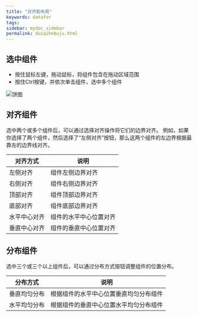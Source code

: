 ```yaml
---
title: "对齐和布局"
keywords: datafor
tags:
sidebar: mydoc_sidebar
permalink: duiqihebuju.html
---
```


## 选中组件
- 按住鼠标左键，拖动鼠标，将组件包含在拖动区域范围
- 按住Ctrl按键，并依次单击组件，选中多个组件

![饼图](https://datafor123.github.io/images/duiqihebuju/1.png)

## 对齐组件

选中两个或多个组件后，可以通过选择对齐操作将它们的边界对齐。 例如，如果你选择了两个组件，然后选择了“左侧对齐”按钮，那么这两个组件的左边界根据最靠左的边界线对齐。

| 对齐方式     | 说明                   |
| ------------ | ---------------------- |
| 左侧对齐     | 组件左侧边界对齐       |
| 右侧对齐     | 组件右侧边界对齐       |
| 顶部对齐     | 组件顶部边界对齐       |
| 底部对齐     | 组件底部边界对齐       |
| 水平中心对齐 | 组件的水平中心位置对齐 |
| 垂直中心对齐 | 组件的垂直中心位置对齐 |



## 分布组件

选中三个或三个以上组件后，可以通过分布方式按钮调整组件的位置分布。


| 分布方式     | 说明                                   |
| ------------ | -------------------------------------- |
| 垂直均匀分布 | 根据组件的水平中心位置垂直均匀分布组件 |
| 水平均匀分布 | 根据组件的垂直中心位置水平均匀分布组件 |

